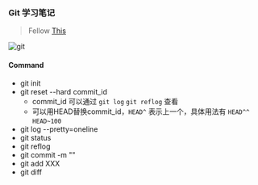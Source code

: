 ### Git 学习笔记
> Fellow [This](https://www.liaoxuefeng.com/wiki/0013739516305929606dd18361248578c67b8067c8c017b000)

![git](https://cdn.liaoxuefeng.com/cdn/files/attachments/0013848605496402772ffdb6ab448deb7eef7baa124171b000/0)

#### Command
* git init
* git reset --hard commit_id
    * commit_id 可以通过 `git log` `git reflog` 查看
    * 可以用HEAD替换commit_id，`HEAD^` 表示上一个，具体用法有 `HEAD^^` `HEAD~100`
* git log --pretty=oneline
* git status
* git reflog
* git commit -m ""
* git add XXX
* git diff